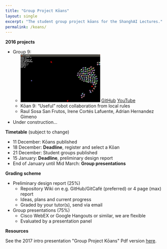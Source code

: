 ```yaml
---
title: "Group Project Kōans"
layout: single
excerpt: "The student group project kōans for the ShanghAI Lectures."
permalink: /koans/
---
```


**2016 projects**

  * Group 9: 
    * <a href="https://github.com/SwarmBehavior"><img src="/images/enemy_food.png"/></a> [GitHub](https://github.com/SwarmBehavior) [YouTube](https://youtu.be/S0-sPr4_bp8)
    * Kōan 9: “Useful” robot collaboration from local rules 
    * Raul Sosa San Frutos, Irene Cortés Lafuente, Adrian Hernandez Gimeno 
  * Under construction...

**Timetable** (subject to change)

  * 11 December: Kōans published
  * 18 December: **Deadline**, register and select a Kōan
  * 21 December: Student groups published
  * 15 January: **Deadline**, preliminary design report
  * End of January until Mid March: **Group presentations**
  
  
**Grading scheme**

  * Preliminary design report (25%) 
    * Repository Wiki on e.g. GitHub/GitCafé (preferred) or 4 page (max) report 
    * Ideas, plans and current progress 
    * Graded by your tutor(s), send via email
  * Group presentations (75%)
    *  Cisco WebEX or Google Hangouts or similar, we are flexible
    * Evaluated by a presentation panel


**Resources**

See the 2017 intro presentation "Group Project Kōans"  Pdf version [here](https://shanghai-lectures.github.io/slides/SHAIL2017_KoansPDF.pdf).


